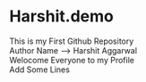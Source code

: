 # Harshit.demo
This is my First Github Repository<br>
Author Name --> Harshit Aggarwal<br>
Welocome Everyone to my Profile<br>
Add Some Lines 
